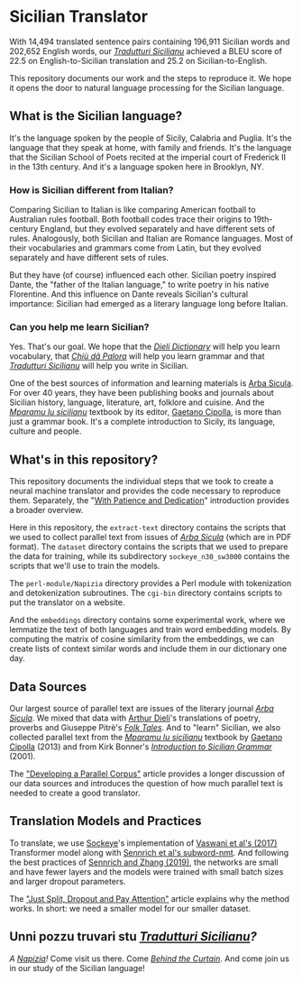 # Sicilian Translator

With 14,494 translated sentence pairs containing 196,911 Sicilian words and 202,652 English words, our [_Tradutturi Sicilianu_](https://translate.napizia.com/) achieved a BLEU score of 22.5 on English-to-Sicilian translation and 25.2 on Sicilian-to-English.

This repository documents our work and the steps to reproduce it.  We hope it opens the door to natural language processing for the Sicilian language.


##  What is the Sicilian language?

It's the language spoken by the people of Sicily, Calabria and Puglia.  It's the language that they speak at home, with family and friends.  It's the language that the Sicilian School of Poets recited at the imperial court of Frederick II in the 13th century.  And it's a language spoken here in Brooklyn, NY.

###  How is Sicilian different from Italian?

Comparing Sicilian to Italian is like comparing American football to Australian rules football. Both football codes trace their origins to 19th-century England, but they evolved separately and have different sets of rules. Analogously, both Sicilian and Italian are Romance languages. Most of their vocabularies and grammars come from Latin, but they evolved separately and have different sets of rules.

But they have (of course) influenced each other.  Sicilian poetry inspired Dante, the "father of the Italian language," to write poetry in his native Florentine.  And this influence on Dante reveals Sicilian's cultural importance:  Sicilian had emerged as a literary language long before Italian.

###  Can you help me learn Sicilian?

Yes.  That's our goal.  We hope that the [_Dieli Dictionary_](https://www.napizia.com/cgi-bin/sicilian.pl) will help you learn vocabulary, that [_Chiù dâ Palora_](https://www.napizia.com/cgi-bin/cchiu-da-palora.pl) will help you learn grammar and that [_Tradutturi Sicilianu_](https://translate.napizia.com/) will help you write in Sicilian.

One of the best sources of information and learning materials is [Arba Sicula](http://www.arbasicula.org/).  For over 40 years, they have been publishing books and journals about Sicilian history, language, literature, art, folklore and cuisine. And the [_Mparamu lu sicilianu_](http://www.arbasicula.org/LegasOnlineStore.html#!/26-Learn-Sicilian-Mparamu-lu-sicilianu-by-Gaetano-Cipolla/p/82865121/category=0) textbook by its editor, [Gaetano Cipolla](https://en.wikipedia.org/wiki/Gaetano_Cipolla), is more than just a grammar book.  It's a complete introduction to Sicily, its language, culture and people.


##  What's in this repository?

This repository documents the individual steps that we took to create a neural machine translator and provides the code necessary to reproduce them.  Separately, the "[With Patience and Dedication](https://www.doviak.net/pages/ml-sicilian/index.shtml)" introduction provides a broader overview.

Here in this repository, the `extract-text` directory contains the scripts that we used to collect parallel text from issues of [_Arba Sicula_](http://www.arbasicula.org/) (which are in PDF format).  The `dataset` directory contains the scripts that we used to prepare the data for training, while its subdirectory `sockeye_n30_sw3000` contains the scripts that we'll use to train the models.

The `perl-module/Napizia` directory provides a Perl module with tokenization and detokenization subroutines.  The `cgi-bin` directory contains scripts to put the translator on a website.

And the `embeddings` directory contains some experimental work, where we lemmatize the text of both languages and train word embedding models.  By computing the matrix of cosine similarity from the embeddings, we can create lists of context similar words and include them in our dictionary one day.


##  Data Sources

Our largest source of parallel text are issues of the literary journal [_Arba Sicula_](http://www.arbasicula.org/).  We mixed that data with [Arthur Dieli](http://www.dieli.net/)'s translations of poetry, proverbs and Giuseppe Pitrè's [_Folk Tales_](https://scn.wikipedia.org/wiki/F%C3%A0uli,_nueddi_e_cunti_pupulari_siciliani).  And to "learn" Sicilian, we also collected parallel text from the [_Mparamu lu sicilianu_](http://www.arbasicula.org/LegasOnlineStore.html#!/26-Learn-Sicilian-Mparamu-lu-sicilianu-by-Gaetano-Cipolla/p/82865121/category=0) textbook by [Gaetano Cipolla](https://en.wikipedia.org/wiki/Gaetano_Cipolla) (2013) and from Kirk Bonner's [_Introduction to Sicilian Grammar_](http://www.arbasicula.org/LegasOnlineStore.html#!/28-An-Introduction-to-Sicilian-Grammar-by-J-K-Kirk-Bonner-Edited-by-Gaetano-Cipolla/p/82865123/category=0) (2001).

The ["Developing a Parallel Corpus"](https://www.doviak.net/pages/ml-sicilian/ml-scn_p03.shtml) article provides a longer discussion of our data sources and introduces the question of how much parallel text is needed to create a good translator.


##  Translation Models and Practices

To translate, we use [Sockeye](https://awslabs.github.io/sockeye/)'s implementation of [Vaswani et al's (2017)](https://arxiv.org/abs/1706.03762) Transformer model along with [Sennrich et al's subword-nmt](https://github.com/rsennrich/subword-nmt).  And following the best practices of [Sennrich and Zhang (2019)](https://arxiv.org/abs/1905.11901), the networks are small and have fewer layers and the models were trained with small batch sizes and larger dropout parameters.

The ["Just Split, Dropout and Pay Attention"](https://www.doviak.net/pages/ml-sicilian/ml-scn_p05.shtml) article explains why the method works.  In short:  we need a smaller model for our smaller dataset.


##  Unni pozzu truvari stu [_Tradutturi Sicilianu_](https://translate.napizia.com/)_?_

_A_ [_Napizia_](https://www.napizia.com/)_!_  Come visit us there.  Come [_Behind the Curtain_](https://translate.napizia.com/cgi-bin/darreri.pl).  And come join us in our study of the Sicilian language!
